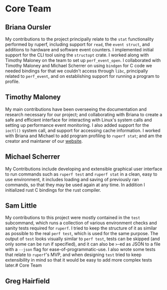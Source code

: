 # Core Team

## Briana Oursler

My contributions to the project principally relate to the `stat` functionality performed by ruperf, 
including support for `read`, the `event struct`, and additions to hardware and software event counters. 
I implemented initial support for the CLI tool using the `structopt` crate. 
I worked along with Timothy Maloney on the team to set up `perf_event_open`. I collaborated with Timothy Maloney
and Michael Scherrer on using `bindgen` for C code we needed bindings for that 
we couldn't access through `libc`, principally related to `perf_event`, and on establishing 
support for running a program to profile.


## Timothy Maloney

My main contributions have been overseeing the documentation and research necessary for our project;
and collaborating with Briana to create a safe and efficient interface 
for interacting with Linux's system calls and setting up performance event monitoring.
I also added support for the `ioctl()` system call,
and support for accessing cache information. I worked with Briana and Michael to add program profiling
to `ruperf stat`; and am the creator and maintaner of our [website](https://HOMS-OSS.github.io/ruperf/). 


## Michael Scherrer

My Contributions include developing and extensible graphical user interface to run commands such as `ruperf test` and `ruperf stat` in a clean, easy to use environment, it includes loading and saving of previously ran commands, so that they may be used again at any time. In addition I initialized rust C bindings for the rust compiler. 



## Sam Little

My contributions to this project were mostly contained in the `test`
subcommand, which runs a collection of various environment checks and sanity tests
required for `ruperf`. I tried to keep the structure of it as similar as possible
to the real `perf test`, which is used for the same purpose. The output of `test`
looks visually similar to `perf test`, tests can be skipped (and only some can be
run if specified), and it can also be `>`-ed as JSON to a file with a `--json`
flag for ease-of-programmatic-use. I also wrote some tests that relate to `ruperf`'s
MVP, and when designing `test` tried to keep extensibility in mind so that it would
be easy to add more complex tests later.# Core Team


## Greg Hairfield




